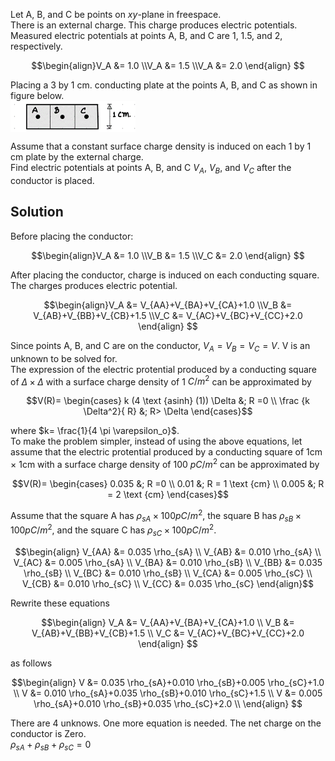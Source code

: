 Let A, B, and C be points on $xy$-plane in freespace.  
There is an external charge. This charge produces electric potentials.  
Measured electric potentials at points A, B, and C are 1, 1.5, and 2, respectively.  
```math
\begin{align}V_A &= 1.0 \\V_A &= 1.5 \\V_A &= 2.0 \end{align} 
```  
Placing a 3 by 1 cm. conducting plate at the points A, B, and C as shown in figure below.  
<img src="/contents/asset/numerical-conducting-plate.png" align="center" width=200 alt="" />  

Assume that a constant surface charge density is induced on each 1 by 1 cm plate by the external charge.  
Find electric potentials at points A, B, and C $V_A$, $V_B$, and $V_C$ after the conductor is placed.
## Solution  
Before placing the conductor:
```math
\begin{align}V_A &= 1.0 \\V_B &= 1.5 \\V_C &= 2.0 \end{align} 
```  
After placing the conductor, charge is induced on each conducting square. The charges produces electric potential. 
```math
\begin{align}V_A &= V_{AA}+V_{BA}+V_{CA}+1.0 \\V_B &= V_{AB}+V_{BB}+V_{CB}+1.5 \\V_C &= V_{AC}+V_{BC}+V_{CC}+2.0 \end{align} 
```
Since points A, B, and C are on the conductor, $V_A = V_B = V_C = V$. V is an unknown to be solved for.   
The expression of the electric protential produced by a conducting square of $\Delta \times \Delta$ with a surface charge density of 1 $C/m^2$ can be approximated by  
```math
V(R)=
\begin{cases}
k (4 \text {asinh} (1)) \Delta &; R =0 \\
\frac {k \Delta^2}{ R} &; R> \Delta 
\end{cases}
```
where $k= \frac{1}{4 \pi \varepsilon_o}$.  
To make the problem simpler, instead of using the above equations, let assume that the electric protential produced by a conducting square of 1cm $\times$ 1cm with a surface charge density of 100 $pC/m^2$ can be approximated by  
```math
V(R)=
\begin{cases}
0.035 &; R =0 \\
0.01 &; R = 1 \text {cm} \\
0.005 &; R = 2 \text {cm} 
\end{cases}
```
Assume that the square A has $\rho_{sA} \times 100pC/m^2$, the square B has $\rho_{sB} \times 100pC/m^2$, and the square C has $\rho_{sC} \times 100pC/m^2$.   
```math
\begin{align}
V_{AA} &= 0.035 \rho_{sA}  \\
V_{AB} &= 0.010 \rho_{sA}  \\
V_{AC} &= 0.005 \rho_{sA}  \\
V_{BA} &= 0.010 \rho_{sB}  \\
V_{BB} &= 0.035 \rho_{sB}  \\
V_{BC} &= 0.010 \rho_{sB}  \\
V_{CA} &= 0.005 \rho_{sC}  \\
V_{CB} &= 0.010 \rho_{sC}  \\
V_{CC} &= 0.035 \rho_{sC}  
\end{align}
```
Rewrite these equations  
```math
\begin{align}
V_A &= V_{AA}+V_{BA}+V_{CA}+1.0 \\
V_B &= V_{AB}+V_{BB}+V_{CB}+1.5 \\
V_C &= V_{AC}+V_{BC}+V_{CC}+2.0
\end{align} 
```
as follows  
```math
\begin{align}
V &= 0.035 \rho_{sA}+0.010 \rho_{sB}+0.005 \rho_{sC}+1.0 \\
V &= 0.010 \rho_{sA}+0.035 \rho_{sB}+0.010 \rho_{sC}+1.5 \\
V &= 0.005 \rho_{sA}+0.010 \rho_{sB}+0.035 \rho_{sC}+2.0 \\
\end{align} 
```
There are 4 unknows. One more equation is needed. The net charge on the conductor is Zero.  
$\rho_{sA}+ \rho_{sB}+ \rho_{sC}=0$  


